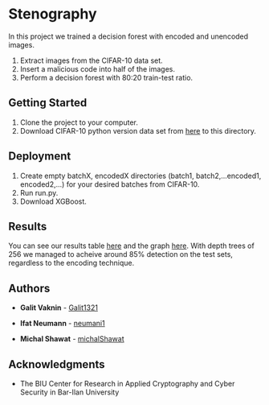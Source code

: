 # Stenography

In this project we trained a decision forest with encoded and unencoded images.
1. Extract images from the CIFAR-10 data set.
2. Insert a malicious code into half of the images.
3. Perform a decision forest with 80:20 train-test ratio.

## Getting Started

1. Clone the project to your computer.
2. Download CIFAR-10 python version data set from [here](https://www.cs.toronto.edu/~kriz/cifar.html) to this directory.

## Deployment

1. Create empty batchX, encodedX directories (batch1, batch2,...encoded1, encoded2,...) for your desired batches from CIFAR-10.
2. Run run.py.
3. Download XGBoost.

## Results
You can see our results table [here](https://github.com/michalShawat/Stenography/blob/master/results%20table.PNG)
and the graph [here](https://github.com/michalShawat/Stenography/blob/master/graphUpdated.PNG).
With depth trees of 256 we managed to acheive around 85% detection on the test sets, regardless to the encoding technique.

## Authors

* **Galit Vaknin** - [Galit1321](https://github.com/Galit1321)

* **Ifat Neumann** - [neumani1](https://github.com/neumani1)

* **Michal Shawat** - [michalShawat](https://github.com/michalShawat)

## Acknowledgments

* The BIU Center for Research in Applied Cryptography and Cyber Security in Bar-Ilan University
